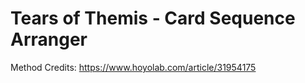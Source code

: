 # Tears of Themis - Card Sequence Arranger


Method Credits: https://www.hoyolab.com/article/31954175